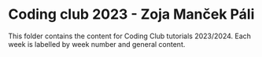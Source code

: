 # Coding club 2023 - Zoja Manček Páli 

This folder contains the content for Coding Club tutorials 2023/2024. Each week is labelled by week number and general content. 